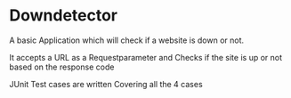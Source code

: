 # Downdetector
A basic Application which will check if a website is down or not.

It accepts a URL as a Requestparameter and Checks if the site is up or not based on the response code

JUnit  Test cases are written Covering all the 4 cases
